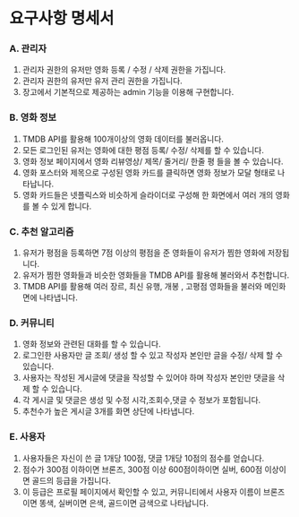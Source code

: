 # 요구사항 명세서

### A. 관리자

1. 관리자 권한의 유저만 영화 등록 / 수정 / 삭제 권한을 가집니다.
2. 관리자 권한의 유저만 유저 관리 권한을 가집니다.
3. 장고에서 기본적으로 제공하는 admin 기능을 이용해 구현합니다.



### B. 영화 정보

1. TMDB API를 활용해 100개이상의 영화 데이터를 불러옵니다.
2. 모든 로그인된 유저는 영화에 대한 평점 등록/ 수정/ 삭제를 할 수 있습니다.
3. 영화 정보 페이지에서 영화 리뷰영상/ 제목/ 줄거리/ 한줄 평 들을 볼 수 있습니다.
4. 영화 포스터와 제목으로 구성된 영화 카드를 클릭하면 영화 정보가 모달 형태로 나타납니다.
5. 영화 카드들은 넷플릭스와 비슷하게 슬라이더로 구성해 한 화면에서 여러 개의 영화를 볼 수 있게 합니다.



### C. 추천 알고리즘

1. 유저가 평점을 등록하면 7점 이상의 평점을 준 영화들이 유저가 찜한 영화에 저장됩니다.
2. 유저가 찜한 영화들과 비슷한 영화들을 TMDB API를 활용해 불러와서 추천합니다.
3. TMDB API를 활용해 여러 장르, 최신 유행, 개봉 , 고평점 영화들을 불러와 메인화면에 나타냅니다.



### D. 커뮤니티

1. 영화 정보와 관련된 대화를 할 수 있습니다.
2. 로그인한 사용자만 글 조회/ 생성 할 수 있고 작성자 본인만 글을 수정/ 삭제 할 수 있습니다.
3. 사용자는 작성된 게시글에 댓글을 작성할 수 있어야 하며 작성자 본인만 댓글을 삭제 할 수 있습니다.
4. 각 게시글 및 댓글은 생성 및 수정 시각,조회수,댓글 수 정보가 포함됩니다.
5. 추천수가 높은 게시글 3개를 화면 상단에 나타냅니다.



### E. 사용자

1. 사용자들은 자신이 쓴 글 1개당 100점, 댓글 1개당 10점의 점수를 얻습니다.
2. 점수가 300점 이하이면 브론즈, 300점 이상 600점이하이면 실버, 600점 이상이면 골드의 등급을 가집니다.
3. 이 등급은 프로필 페이지에서 확인할 수 있고, 커뮤니티에서 사용자 이름이 브론즈이면 똥색, 실버이면 은색, 골드이면 금색으로 나타납니다.